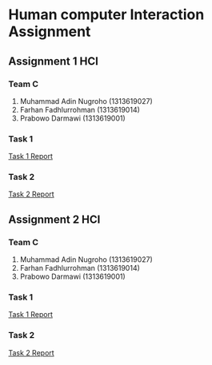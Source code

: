 # Human computer Interaction Assignment
## Assignment 1 HCI
### Team C
1. Muhammad Adin Nugroho (1313619027)
2. Farhan Fadhlurrohman (1313619014)
3. Prabowo Darmawi (1313619001)

### Task 1 
[Task 1 Report](https://github.com/RealizeID/HCI/tree/master/Task%201%20Report)

### Task 2
[Task 2 Report](https://github.com/RealizeID/HCI/tree/master/Task%202%20Report)


## Assignment 2 HCI
### Team C
1. Muhammad Adin Nugroho (1313619027)
2. Farhan Fadhlurrohman (1313619014)
3. Prabowo Darmawi (1313619001)

### Task 1 
[Task 1 Report]()

### Task 2
[Task 2 Report]()
